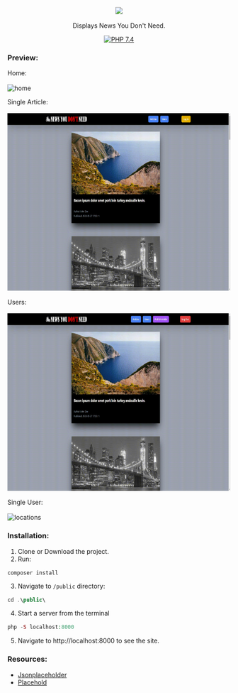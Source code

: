 <p align="center"><a href="https://laravel.com" target="_blank"><img src="https://i.ibb.co/9ryr3ky/forguthyb.png" width="400"></a></p>

<p align="center">
<span>Displays News You Don't Need.</span><br>
</p>
<p align="center">
<a href="https://www.php.net/"><img src="https://img.shields.io/badge/PHP-7.4-grey?labelColor=777BB4" alt="PHP 7.4"></a>
</p>







### Preview:

Home: <br><br>
<img src="home.gif" alt="home" height="400" width="800">

Single Article: <br><br>
<img src="login.gif" alt="singlearticle" height="400" width="800">

Users: <br><br>
<img src="add.gif" alt="locations" height="400" width="800">

Single User: <br><br>
<img src="edot-delete" alt="locations" height="400" width="800">

### Installation:

1. Clone or Download the project.
2. Run:
````
composer install
````
3. Navigate to `/public` directory:
````php
cd .\public\
````
4. Start a server from the terminal
```php
php -S localhost:8000
```


5. Navigate to http://localhost:8000 to see the site.

### Resources:

* [Jsonplaceholder](https://jsonplaceholder.typicode.com/)
* [Placehold](https://placehold.co/)
